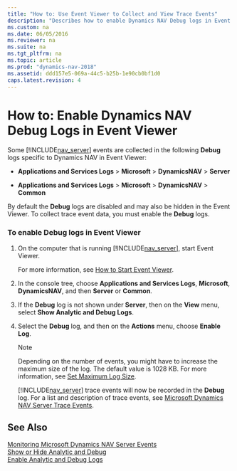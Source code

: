 ```yaml
---
title: "How to: Use Event Viewer to Collect and View Trace Events"
description: "Describes how to enable Dynamics NAV Debug logs in Event Viewer."
ms.custom: na
ms.date: 06/05/2016
ms.reviewer: na
ms.suite: na
ms.tgt_pltfrm: na
ms.topic: article
ms.prod: "dynamics-nav-2018"
ms.assetid: ddd157e5-069a-44c5-b25b-1e90cb0bf1d0
caps.latest.revision: 4
---
```

# How to: Enable Dynamics NAV Debug Logs in Event Viewer

Some [!INCLUDE[nav_server](includes/nav_server_md.md)] events are collected in the following **Debug** logs specific to Dynamics NAV in Event Viewer:

-   **Applications and Services Logs** > **Microsoft** > **DynamicsNAV** > **Server**

- **Applications and Services Logs** > **Microsoft** > **DynamicsNAV** > **Common**

By default the **Debug** logs are disabled and may also be hidden in the Event Viewer. To collect trace event data, you must enable the **Debug** logs.  
  
### To enable Debug logs in Event Viewer  
  
1. On the computer that is running [!INCLUDE[nav_server](includes/nav_server_md.md)], start Event Viewer.  
  
    For more information, see [How to Start Event Viewer](https://technet.microsoft.com/library/gg163894.aspx).  
  
2. In the console tree, choose **Applications and Services Logs**, **Microsoft**, **DynamicsNAV**, and then **Server** or **Common**.  
  
3. If the **Debug** log is not shown under **Server**, then on the **View** menu, select **Show Analytic and Debug Logs**.  
  
4. Select the **Debug** log, and then on the **Actions** menu, choose **Enable Log**.  
  
   > [!NOTE]  
   >  Depending on the number of events, you might have to increase the maximum size of the log. The default value is 1028 KB. For more information, see [Set Maximum Log Size](https://go.microsoft.com/fwlink/?LinkID=517563).  
  
   [!INCLUDE[nav_server](includes/nav_server_md.md)] trace events will now be recorded in the **Debug** log. For a list and description of trace events, see [Microsoft Dynamics NAV Server Trace Events](Microsoft-Dynamics-NAV-Server-Trace-Events.md).  
  
## See Also  
 [Monitoring Microsoft Dynamics NAV Server Events](Monitoring-Microsoft-Dynamics-NAV-Server-Events.md)   
 [Show or Hide Analytic and Debug](https://technet.microsoft.com/library/cc766275.aspx)   
 [Enable Analytic and Debug Logs](https://technet.microsoft.com/library/cc749492.aspx)